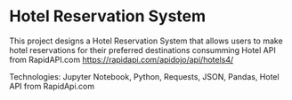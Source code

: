 # Hotel Reservation System

This project designs a Hotel Reservation System that allows users to make hotel reservations for their preferred destinations consumming Hotel API from RapidAPI.com https://rapidapi.com/apidojo/api/hotels4/ 

Technologies: Jupyter Notebook, Python, Requests, JSON, Pandas, Hotel API from RapidApi.com
